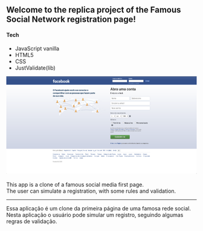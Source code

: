## Welcome to the replica project of the Famous Social Network registration page!<br>

#### Tech
- JavaScript vanilla
- HTML5
- CSS
- JustValidate(lib)

<a href="https://carolsi-hub.github.io/Trybe-Clone-Redes-Sociais/"><img src="./facebook.png" width=700px/></a>
<br><br>
This app is a clone of a famous social media first page.<br>
The user can simulate a registration, with some rules and validation.

-----------------------------------------------------------------------------------------------------

Essa aplicação é um clone da primeira página de uma famosa rede social.<br>
Nesta aplicação o usuário pode simular um registro, seguindo algumas regras de validação.



